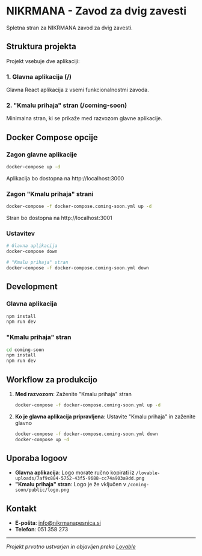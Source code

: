 # NIKRMANA - Zavod za dvig zavesti

Spletna stran za NIKRMANA zavod za dvig zavesti.

## Struktura projekta

Projekt vsebuje dve aplikaciji:

### 1. Glavna aplikacija (/)
Glavna React aplikacija z vsemi funkcionalnostmi zavoda.

### 2. "Kmalu prihaja" stran (/coming-soon)
Minimalna stran, ki se prikaže med razvozom glavne aplikacije.

## Docker Compose opcije

### Zagon glavne aplikacije
```bash
docker-compose up -d
```
Aplikacija bo dostopna na http://localhost:3000

### Zagon "Kmalu prihaja" strani
```bash
docker-compose -f docker-compose.coming-soon.yml up -d
```
Stran bo dostopna na http://localhost:3001

### Ustavitev
```bash
# Glavna aplikacija
docker-compose down

# "Kmalu prihaja" stran
docker-compose -f docker-compose.coming-soon.yml down
```

## Development

### Glavna aplikacija
```bash
npm install
npm run dev
```

### "Kmalu prihaja" stran
```bash
cd coming-soon
npm install
npm run dev
```

## Workflow za produkcijo

1. **Med razvozom**: Zaženite "Kmalu prihaja" stran
   ```bash
   docker-compose -f docker-compose.coming-soon.yml up -d
   ```

2. **Ko je glavna aplikacija pripravljena**: Ustavite "Kmalu prihaja" in zaženite glavno
   ```bash
   docker-compose -f docker-compose.coming-soon.yml down
   docker-compose up -d
   ```

## Uporaba logoov

- **Glavna aplikacija**: Logo morate ručno kopirati iz `/lovable-uploads/7af9c884-5752-43f5-9688-cc74a903a9dd.png`
- **"Kmalu prihaja" stran**: Logo je že vključen v `/coming-soon/public/logo.png`

## Kontakt

- **E-pošta**: info@nikrmanapesnica.si
- **Telefon**: 051 358 273

---

*Projekt prvotno ustvarjen in objavljen preko [Lovable](https://lovable.dev)*